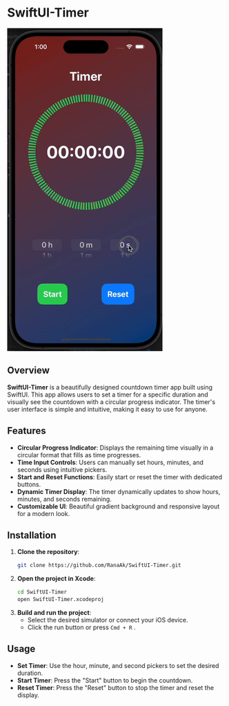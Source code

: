 # SwiftUI-Timer

![SwiftUI-Timer Demo](SwiftUI-Timer/SwiftUI_Timer.gif)

## Overview

**SwiftUI-Timer** is a beautifully designed countdown timer app built using SwiftUI. This app allows users to set a timer for a specific duration and visually see the countdown with a circular progress indicator. The timer's user interface is simple and intuitive, making it easy to use for anyone.

## Features

- **Circular Progress Indicator**: Displays the remaining time visually in a circular format that fills as time progresses.
- **Time Input Controls**: Users can manually set hours, minutes, and seconds using intuitive pickers.
- **Start and Reset Functions**: Easily start or reset the timer with dedicated buttons.
- **Dynamic Timer Display**: The timer dynamically updates to show hours, minutes, and seconds remaining.
- **Customizable UI**: Beautiful gradient background and responsive layout for a modern look.



## Installation

1. **Clone the repository**:
    ```sh
    git clone https://github.com/RanaAk/SwiftUI-Timer.git
    ```
2. **Open the project in Xcode**:
    ```sh
    cd SwiftUI-Timer
    open SwiftUI-Timer.xcodeproj
    ```
3. **Build and run the project**:
    - Select the desired simulator or connect your iOS device.
    - Click the run button or press `Cmd + R` .

## Usage

- **Set Timer**: Use the hour, minute, and second pickers to set the desired duration.
- **Start Timer**: Press the "Start" button to begin the countdown.
- **Reset Timer**: Press the "Reset" button to stop the timer and reset the display.
